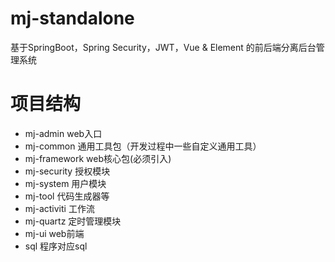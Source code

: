 # mj-standalone
基于SpringBoot，Spring Security，JWT，Vue &amp; Element 的前后端分离后台管理系统

# 项目结构
- mj-admin web入口
- mj-common 通用工具包（开发过程中一些自定义通用工具）
- mj-framework web核心包(必须引入)
- mj-security 授权模块
- mj-system 用户模块
- mj-tool 代码生成器等
- mj-activiti 工作流
- mj-quartz 定时管理模块
- mj-ui web前端
- sql 程序对应sql